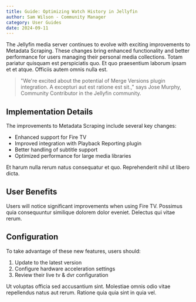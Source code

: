 ```yaml
---
title: Guide: Optimizing Watch History in Jellyfin
author: Sam Wilson - Community Manager
category: User Guides
date: 2024-09-11
---
```


The Jellyfin media server continues to evolve with exciting improvements to Metadata Scraping. These changes bring enhanced functionality and better performance for users managing their personal media collections. Totam pariatur quisquam est perspiciatis quo. Et quo praesentium laborum ipsam et et atque. Officiis autem omnis nulla est.

> "We're excited about the potential of Merge Versions plugin integration. A excepturi aut est ratione est sit.," says Jose Murphy, Community Contributor in the Jellyfin community.

## Implementation Details

The improvements to Metadata Scraping include several key changes:

* Enhanced support for Fire TV
* Improved integration with Playback Reporting plugin
* Better handling of subtitle support
* Optimized performance for large media libraries

Et harum nulla rerum natus consequatur et quo. Reprehenderit nihil ut libero dicta.

## User Benefits

Users will notice significant improvements when using Fire TV. Possimus quia consequuntur similique dolorem dolor eveniet. Delectus qui vitae rerum.

## Configuration

To take advantage of these new features, users should:

1. Update to the latest version
2. Configure hardware acceleration settings
3. Review their live tv & dvr configuration

Ut voluptas officia sed accusantium sint. Molestiae omnis odio vitae repellendus natus aut rerum. Ratione quia quia sint in quia vel.